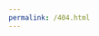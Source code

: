 ```yaml
---
permalink: /404.html
---
```

<HTML>
  <head>
    <style>
    @font-face {
      font-family:C64base;
      font-style:normal;
      font-weight:normal;
      src:url('c64.ttf');}

    body {
      background-color:#a0a0ff;
      padding:0;
      margin:0;
      font-family:C64base;
      text-align:center;
      font-size:18px;
      color:#a0a0ff;
      text-transform:uppercase;}

      .screen {
      background-color:#4040e0;
      margin: 20px auto 0 auto;
      text-align:left;
      width:864px;
      height:540px;
      padding:20px;
      letter-spacing:2px;}

      .cursor {
      margin-top: 1px;
      margin-left: -1px;
      width: 15px;
      height: 18px;
      background-color: RGBA(160, 164, 255, 1);
      animation-name: blinker;
      animation-iteration-count: infinite;
      animation-timing-function: cubic-bezier(1,0,0,1);
      animation-duration: 1s;
      display:inline-block;}

      @keyframes blinker {
      from { opacity: 1.0; } to { opacity: 0.0; }}

    </style>
  </head>
  <body>
    <div class="screen">
      <p style="text-align: center; margin-bottom: 20px;">**** COMMODORE 64 BASIC V2 ****</p>
      <p style="text-align: center; margin-bottom: 20px;">64K RAM SYSTEM 38911 BASIC BYTES FREE</p>
          NOT READY.<br/>
<a href="*" style="text-decoration:none; color:#a0a0ff;">RESTART <span class="cursor"></span></a>

    </div>
  </body>
</HTML>
